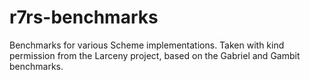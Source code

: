 # r7rs-benchmarks
Benchmarks for various Scheme implementations. Taken with kind permission from the Larceny project, based on the Gabriel and Gambit benchmarks.
